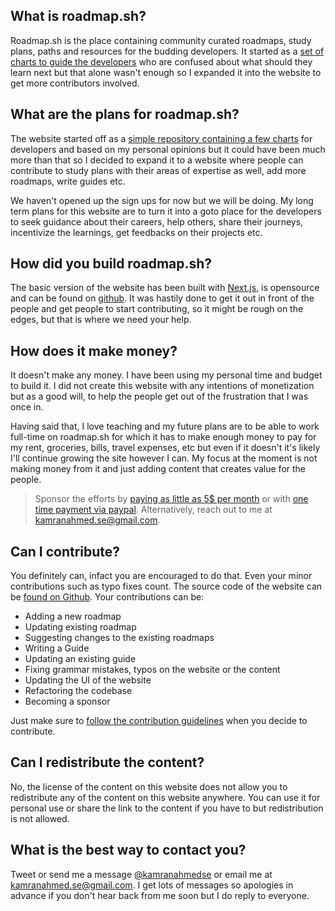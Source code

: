 ## What is roadmap.sh?

Roadmap.sh is the place containing community curated roadmaps, study plans, paths and resources for the budding
developers. It started as a [set of charts to guide the developers](https://github.com/kamranahmedse/developer-roadmap)
who are confused about what should they learn next but that alone wasn't enough so I expanded it into the website to get
more contributors involved.

## What are the plans for roadmap.sh?

The website started off as
a [simple repository containing a few charts](https://github.com/kamranahmedse/developer-roadmap) for developers and
based on my personal opinions but it could have been much more than that so I decided to expand it to a website where
people can contribute to study plans with their areas of expertise as well, add more roadmaps, write guides etc.

We haven't opened up the sign ups for now but we will be doing. My long term plans for this website are to turn it into
a goto place for the developers to seek guidance about their careers, help others, share their journeys, incentivize the
learnings, get feedbacks on their projects etc.

## How did you build roadmap.sh?

The basic version of the website has been built with [Next.js](https://github.com/zeit/next.js/), is opensource and can
be found on [github](https://github.com/kamranahmedse/developer-roadmap). It was hastily done to get it out in front of the
people and get people to start contributing, so it might be rough on the edges, but that is where we need your help.

## How does it make money?

It doesn't make any money. I have been using my personal time and budget to build it. I did not create this website with
any intentions of monetization but as a good will, to help the people get out of the frustration that I was once in.

Having said that, I love teaching and my future plans are to be able to work full-time on roadmap.sh for which it has to
make enough money to pay for my rent, groceries, bills, travel expenses, etc but even if it doesn't it's likely I'll
continue growing the site however I can. My focus at the moment is not making money from it and just adding content that
creates value for the people.

> Sponsor the efforts by [paying as little as 5$ per month](https://github.com/sponsors/kamranahmedse) or with [one time payment via paypal](https://paypal.me/kamranahmedse). Alternatively, reach out to me at [kamranahmed.se@gmail.com](mailto:kamranahmed.se@gmail.com).

## Can I contribute?

You definitely can, infact you are encouraged to do that. Even your minor contributions such as typo fixes count. The
source code of the website can be [found on Github](https://github.com/kamranahmedse/developer-roadmap). Your contributions can
be:

* Adding a new roadmap
* Updating existing roadmap
* Suggesting changes to the existing roadmaps
* Writing a Guide
* Updating an existing guide
* Fixing grammar mistakes, typos on the website or the content
* Updating the UI of the website
* Refactoring the codebase
* Becoming a sponsor

Just make sure
to [follow the contribution guidelines](https://github.com/kamranahmedse/developer-roadmap/tree/master/contributing.md) when you
decide to contribute.

## Can I redistribute the content?

No, the license of the content on this website does not allow you to redistribute any of the content on this website
anywhere. You can use it for personal use or share the link to the content if you have to but redistribution is not
allowed.

## What is the best way to contact you?

Tweet or send me a message [@kamranahmedse](https://twitter.com/kamranahmedse) or email me
at [kamranahmed.se@gmail.com](mailto:kamranahmed.se@gmail.com). I get lots of messages so apologies in advance if you don't hear back
from me soon but I do reply to everyone.
